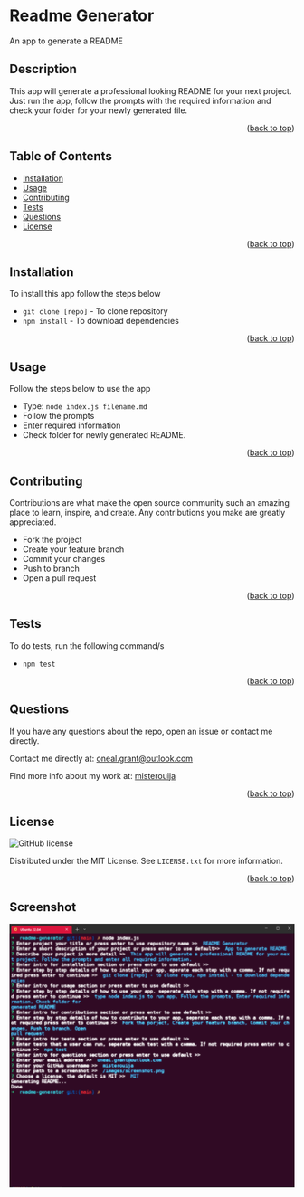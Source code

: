 <a name="readme-top"></a>
# Readme Generator

An app to generate a README


## Description

This app will generate a professional looking README for your next project. Just run the app, follow the prompts with the required information and check your folder for your newly generated file.
<p align="right">(<a href="#readme-top">back to top</a>)</p>

## Table of Contents

* <a href="#installation">Installation</a>
* <a href="#usage">Usage</a>
* <a href="#contributing">Contributing</a>
* <a href="#tests">Tests</a>
* <a href="#questions">Questions</a>
* <a href="#license">License</a>

<p align="right">(<a href="#readme-top">back to top</a>)</p>

## Installation

To install this app follow the steps below

* `git clone [repo]` - To clone repository
* `npm install` - To download dependencies

<p align="right">(<a href="#readme-top">back to top</a>)</p>

## Usage

Follow the steps below to use the app

* Type: `node index.js filename.md`
* Follow the prompts
* Enter required information
* Check folder for newly generated README.

<p align="right">(<a href="#readme-top">back to top</a>)</p>

## Contributing

Contributions are what make the open source community such an amazing place to learn, inspire, and create. Any contributions you make are greatly appreciated.

* Fork the project
* Create your feature branch
* Commit your changes
* Push to branch
* Open a pull request

<p align="right">(<a href="#readme-top">back to top</a>)</p>

## Tests

To do tests, run the following command/s

* `npm test`

<p align="right">(<a href="#readme-top">back to top</a>)</p>

## Questions

If you have any questions about the repo, open an issue or contact me directly.

Contact me directly at: oneal.grant@outlook.com

Find more info about my work at: [misterouija](https://github.com/misterouija/)
<p align="right">(<a href="#readme-top">back to top</a>)</p>

## License

![GitHub license](https://img.shields.io/badge/license-MIT-blue.svg)

Distributed under the MIT License. See `LICENSE.txt` for more information.
<p align="right">(<a href="#readme-top">back to top</a>)</p>


## Screenshot

![screenshot](/images/screenshot.png)


